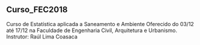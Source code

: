 ## Curso_FEC2018
Curso de Estatística aplicada a Saneamento e Ambiente
Oferecido do 03/12 até 17/12 na Faculdade de Engenharia Civil, Arquitetura e Urbanismo.
Instrutor: Raúl Lima Coasaca
